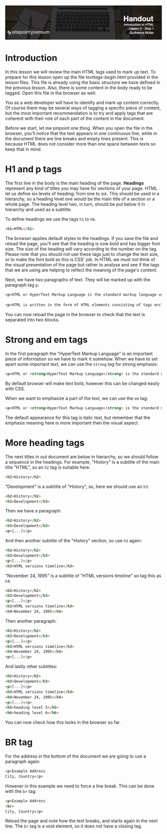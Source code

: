 ![](Introduction_to_HTML_handouts/headers/head3.1.jpg)
# Introduction

In this lesson we will review the main HTML tags used to mark up text. To prepare for this lesson open up the file *texttags-begin.html* provided in the lesson files. This file is already using the basic structure we have defined in the previous lesson. Also, there is some content in the body ready to be tagged. Open this file in the browser as well.

You as a web developer will have to identify and mark up content correctly. Of course there may be several ways of tagging a specific piece of content, but the most important recommendation is to try and apply tags that are coherent with their role of each part of the content in the document.

Before we start, let me pinpoint one thing. When you open the file in the browser, you'll notice that the text appears in one continuous line, while in the document there are line breaks and empty lines present. This is because HTML does not consider more than one space between texts so keep that in mind.

# H1 and p tags

The first line in the body is the main heading of the page. **Headings** represent any kind of titles you may have for sections of your page. HTML let us define six levels of heading: from one to six. This should be used in a hierarchy, so a heading level one would be the main title of a section or a whole page. The heading level two, in turn, should be put below it in hierarchy and used as a subtitle.

To define headings we use the tags `h1` to `h6`.

```html
<h1>HTML</h1>
```

The browser applies default styles to the headings. If you save the file and reload the page, you'll see that the heading is now bold and has bigger font size. The size of the heading will vary according to the number on the tag. Please note that you should not use these tags just to change the text size, or to make the font bold as this is CSS' job. In HTML we must not think of the visual presentation of the page but rather to analyse and see if the tags that we are using are helping to reflect the meaning of the page's content.

Next, we have two paragraphs of text. They will be marked up with the paragraph tag `p`:

```html
<p>HTML or HyperText Markup Language is the standard markup language used to create Web pages.</p>

<p>HTML is written in the form of HTML elements consisting of tags enclosed in angle brackets (like &lt;html&gt;). HTML tags most commonly come in pairs like &lt;h1&gt; and &lt;/h1&gt;, although some tags represent empty elements and so are unpaired, for example &lt;img&gt;. The first tag in a pair is the start tag, and the second tag is the end tag (they are also called opening tags and closing tags).</p>
```

You can now reload the page in the browser to check that the text is separated into two blocks.

# Strong and em tags

In the first paragraph the "HyperText Markup Language" is an important piece of information so we have to mark it somehow. When we have to set apart some important text, we can use the `strong` tag for strong emphasis:

```html
<p>HTML or <strong>HyperText Markup Language</strong> is the standard markup language used to create Web pages.</p>
```

By default browser will make text bold, however this can be changed easily with CSS.

When we want to emphasize a part of the text, we can use the `em` tag:

```html
<p>HTML or <strong>HyperText Markup Language</strong> is the standard markup language used to create <em>Web pages</em>.</p>
```

The default appearance for this tag is italic text, but remember that the emphasis meaning here is more important then the visual aspect.

# More heading tags

The next titles in out document are below in hierarchy, so we should follow a sequence in the headings. For example, "History" is a subtitle of the main title "HTML", so an `h2` tag is suitable here:

```html
<h2>History</h2>
```

"Development" is a subtitle of "History", so, here we should use an `h3`:

```html
<h2>History</h2>
<h3>Development</h3>
```

Then we have a paragraph:

```html
<h2>History</h2>
<h3>Development</h3>
<p>[...]</p>
```

And then another subtitle of the "History" section, so use `h3` again:

```html
<h2>History</h2>
<h3>Development</h3>
<p>[...]</p>
<h3>HTML versions timeline</h3>
```

"November 24, 1995" is a subtitle of "HTML versions timeline" so tag this as `h4`:

```html
<h2>History</h2>
<h3>Development</h3>
<p>[...]</p>
<h3>HTML versions timeline</h3>
<h4>November 24, 1995</h4>
```

Then another paragraph:

```html
<h2>History</h2>
<h3>Development</h3>
<p>[...]</p>
<h3>HTML versions timeline</h3>
<h4>November 24, 1995</h4>
<p>[...]</p>
```

And lastly other subtitles:

```html
<h2>History</h2>
<h3>Development</h3>
<p>[...]</p>
<h3>HTML versions timeline</h3>
<h4>November 24, 1995</h4>
<p>[...]</p>
<h5>heading level 5</h5>
<h6>heading level 6</h6>
```

You can now check how this looks in the browser so far.

# BR tag

For the address in the bottom of the document we are going to use a paragraph again:

```html
<p>Example Address
City, Country</p>
```

However in this example we need to force a line break. This can be done with the `br` tag:

```html
<p>Example Address
<br>
City, Country</p>
```

Reload the page and note how the text breaks, and starts again in the next line. The `br` tag is a void element, so it does not have a closing tag.